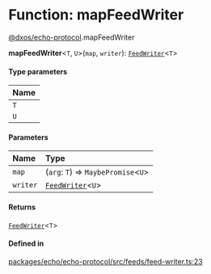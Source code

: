 # Function: mapFeedWriter

[@dxos/echo-protocol](../modules/dxos_echo_protocol.md).mapFeedWriter

**mapFeedWriter**<`T`, `U`\>(`map`, `writer`): [`FeedWriter`](../interfaces/dxos_echo_protocol.FeedWriter.md)<`T`\>

#### Type parameters

| Name |
| :------ |
| `T` |
| `U` |

#### Parameters

| Name | Type |
| :------ | :------ |
| `map` | (`arg`: `T`) => `MaybePromise`<`U`\> |
| `writer` | [`FeedWriter`](../interfaces/dxos_echo_protocol.FeedWriter.md)<`U`\> |

#### Returns

[`FeedWriter`](../interfaces/dxos_echo_protocol.FeedWriter.md)<`T`\>

#### Defined in

[packages/echo/echo-protocol/src/feeds/feed-writer.ts:23](https://github.com/dxos/dxos/blob/main/packages/echo/echo-protocol/src/feeds/feed-writer.ts#L23)
